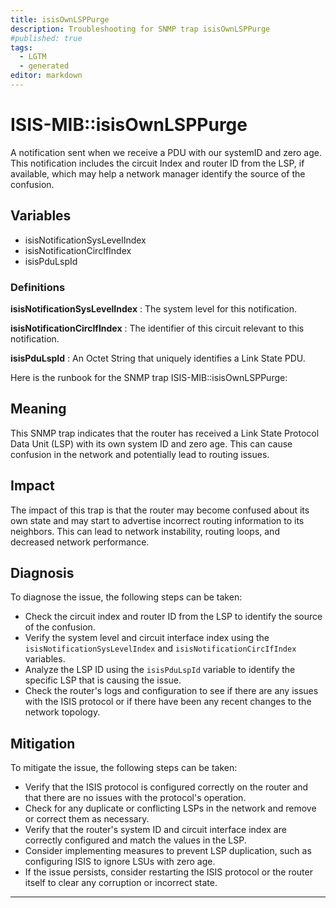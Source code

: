 ```yaml
---
title: isisOwnLSPPurge
description: Troubleshooting for SNMP trap isisOwnLSPPurge
#published: true
tags:
  - LGTM
  - generated
editor: markdown
---
```


# ISIS-MIB::isisOwnLSPPurge 

A notification sent when we receive a PDU
with our systemID and zero age.  This
notification includes the circuit Index
and router ID from the LSP, if available,
which may help a network manager
identify the source of the confusion. 


## Variables


  - isisNotificationSysLevelIndex
  - isisNotificationCircIfIndex
  - isisPduLspId 

### Definitions 


**isisNotificationSysLevelIndex** 
: The system level for this notification. 

**isisNotificationCircIfIndex** 
: The identifier of this circuit relevant to
this notification. 

**isisPduLspId** 
: An Octet String that uniquely identifies
a Link State PDU. 


Here is the runbook for the SNMP trap ISIS-MIB::isisOwnLSPPurge:

## Meaning

This SNMP trap indicates that the router has received a Link State Protocol Data Unit (LSP) with its own system ID and zero age. This can cause confusion in the network and potentially lead to routing issues.

## Impact

The impact of this trap is that the router may become confused about its own state and may start to advertise incorrect routing information to its neighbors. This can lead to network instability, routing loops, and decreased network performance.

## Diagnosis

To diagnose the issue, the following steps can be taken:

* Check the circuit index and router ID from the LSP to identify the source of the confusion.
* Verify the system level and circuit interface index using the `isisNotificationSysLevelIndex` and `isisNotificationCircIfIndex` variables.
* Analyze the LSP ID using the `isisPduLspId` variable to identify the specific LSP that is causing the issue.
* Check the router's logs and configuration to see if there are any issues with the ISIS protocol or if there have been any recent changes to the network topology.

## Mitigation

To mitigate the issue, the following steps can be taken:

* Verify that the ISIS protocol is configured correctly on the router and that there are no issues with the protocol's operation.
* Check for any duplicate or conflicting LSPs in the network and remove or correct them as necessary.
* Verify that the router's system ID and circuit interface index are correctly configured and match the values in the LSP.
* Consider implementing measures to prevent LSP duplication, such as configuring ISIS to ignore LSUs with zero age.
* If the issue persists, consider restarting the ISIS protocol or the router itself to clear any corruption or incorrect state.
---




